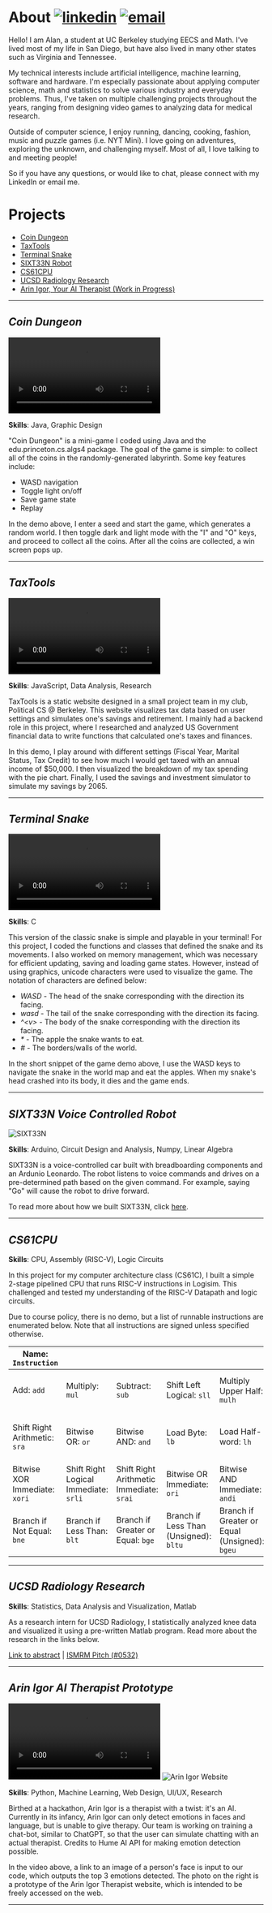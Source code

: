 # About   [![linkedin](img/linkedin.png)](http://linkedin.com/in/alan-bao/)  <a href="mailto:alanb@berkeley.edu">![email](img/email.png)</a>
Hello! I am Alan, a student at UC Berkeley studying EECS and Math. I've lived most of my life in San Diego, but have also lived in many other states such as Virginia and Tennessee.

My technical interests include artificial intelligence, machine learning, software and hardware. I'm especially passionate about applying computer science, math and statistics to solve various industry and everyday problems. Thus, I've taken on multiple challenging projects throughout the years, ranging from designing video games to analyzing data for medical research.

Outside of computer science, I enjoy running, dancing, cooking, fashion, music and puzzle games (i.e. NYT Mini). I love going on adventures, exploring the unknown, and challenging myself. Most of all, I love talking to and meeting people!

So if you have any questions, or would like to chat, please connect with my LinkedIn or email me.




# Projects
- [Coin Dungeon](#coin-dungeon)
- [TaxTools](#taxtools)
- [Terminal Snake](#terminal-snake)
- [SIXT33N Robot](#sixt33n-voice-controlled-robot)
- [CS61CPU](#cs61cpu)
- [UCSD Radiology Research](#ucsd-radiology-research)
- [Arin Igor, Your AI Therapist (Work in Progress)](#arin-igor-ai-therapist-prototype)

---

## *Coin Dungeon*
![coindungeon](/vid/coindungeon.mp4)

**Skills**: Java, Graphic Design

"Coin Dungeon" is a mini-game I coded using Java and the edu.princeton.cs.algs4 package. The goal of the game is simple: to collect all of the coins in the randomly-generated labyrinth. Some key features include:
- WASD navigation
- Toggle light on/off
- Save game state
- Replay

In the demo above, I enter a seed and start the game, which generates a random world. I then toggle dark and light mode with the "I" and "O" keys, and proceed to collect all the coins. After all the coins are collected, a win screen pops up.

___

## *TaxTools*
![PCSTaxTools](/vid/pcstaxtools.mp4)

**Skills**: JavaScript, Data Analysis, Research

TaxTools is a static website designed in a small project team in my club, Political CS @ Berkeley. This website visualizes tax data based on user settings and simulates one's savings and retirement. I mainly had a backend role in this project, where I researched and analyzed US Government financial data to write functions that calculated one's taxes and finances.

In this demo, I play around with different settings (Fiscal Year, Marital Status, Tax Credit) to see how much I would get taxed with an annual income of $50,000. I then visualized the breakdown of my tax spending with the pie chart. Finally, I used the savings and investment simulator to simulate my savings by 2065.

___

## *Terminal Snake*
![Terminal Snake](/vid/snake.mp4)

**Skills**: C

This version of the classic snake is simple and playable in your terminal! For this project, I coded the functions and classes that defined the snake and its movements. I also worked on memory management, which was necessary for efficient updating, saving and loading game states. However, instead of using graphics, unicode characters were used to visualize the game. The notation of characters are defined below:
- *WASD* - The head of the snake corresponding with the direction its facing.
- *wasd* - The tail of the snake corresponding with the direction its facing.
- *^\<v\>* - The body of the snake corresponding with the direction its facing.
- *\** - The apple the snake wants to eat.
- *#* - The borders/walls of the world.

In the short snippet of the game demo above, I use the WASD keys to navigate the snake in the world map and eat the apples. When my snake's head crashed into its body, it dies and the game ends.

___

## *SIXT33N Voice Controlled Robot*
![SIXT33N](/img/SIXT33N.png)

**Skills**: Arduino, Circuit Design and Analysis, Numpy, Linear Algebra

SIXT33N is a voice-controlled car built with breadboarding components and an Ardunio Leonardo. The robot listens to voice commands and drives on a pre-determined path based on the given command. For example, saying "Go" will cause the robot to drive forward.

To read more about how we built SIXT33N, click [here](https://drive.google.com/file/d/1qSTKLlG3OlZxq7_wYcXO00HrnyB-NUdB/view?usp=sharing).

___

## *CS61CPU*
**Skills**: CPU, Assembly (RISC-V), Logic Circuits

In this project for my computer architecture class (CS61C), I built a simple 2-stage pipelined CPU that runs RISC-V instructions in Logisim. This challenged and tested my understanding of the RISC-V Datapath and logic circuits.

Due to course policy, there is no demo, but a list of runnable instructions are enumerated below. Note that all instructions are signed unless specified otherwise.

|Name: ```Instruction```|||||||||
|---|---|---|---|---|---|---|---|---|
|Add: ```add```|Multiply: ```mul```|Subtract: ```sub```|Shift Left Logical: ```sll```|Multiply Upper Half: ```mulh```|Multiply Upper Half (Unsigned): ```mulhu```|Set Less Than: ```slt```|Bitwise XOR: ```xor```|Shift Right Logical: ```srl```|
|Shift Right Arithmetic: ```sra```|Bitwise OR: ```or```|Bitwise AND: ```and```|Load Byte: ```lb```|Load Half-word: ```lh```|Load Word: ```lw```|Add Immediate: ```addi```|Shift Logical Left Immediate: ```slli```|Set Less Than Immediate: ```slti```|
|Bitwise XOR Immediate: ```xori```|Shift Right Logical Immediate: ```srli```|Shift Right Arithmetic Immediate: ```srai```|Bitwise OR Immediate: ```ori```|Bitwise AND Immediate: ```andi```|Store Byte: ```sb```|Store Half-word: ```sh```|Store Word: ```sw```|Branch if Equal: ```beq```|
|Branch if Not Equal: ```bne```|Branch if Less Than: ```blt```|Branch if Greater or Equal: ```bge```|Branch if Less Than (Unsigned): ```bltu```|Branch if Greater or Equal (Unsigned): ```bgeu```|Add Upper Immediate to PC: ```auipc```|Load Upper Immediate: ```lui```|Jump and Link: ```jal```|Jump and Link Register: ```jalr```|

___

## *UCSD Radiology Research*
**Skills**: Statistics, Data Analysis and Visualization, Matlab

As a research intern for UCSD Radiology, I statistically analyzed knee data and visualized it using a pre-written Matlab program. Read more about the research in the links below.

[Link to abstract](https://drive.google.com/file/d/14HTdGWiZePESkoU4TQ5-qmgxxBq_0krJ/view?usp=sharing)  \|  [ISMRM Pitch (#0532)](https://www.ismrm.org/22/program-files/PP-17.htm)

___

## *Arin Igor AI Therapist Prototype*
![Arin Igor Code Demo](/vid/arin_igor.mp4)    ![Arin Igor Website](/img/arin_igor.png)

**Skills**: Python, Machine Learning, Web Design, UI/UX, Research

Birthed at a hackathon, Arin Igor is a therapist with a twist: it's an AI. Currently in its infancy, Arin Igor can only detect emotions in faces and language, but is unable to give therapy. Our team is working on training a chat-bot, similar to ChatGPT, so that the user can simulate chatting with an actual therapist. Credits to Hume AI API for making emotion detection possible.

In the video above, a link to an image of a person's face is input to our code, which outputs the top 3 emotions detected. The photo on the right is a prototype of the Arin Igor Therapist website, which is intended to be freely accessed on the web.

___
